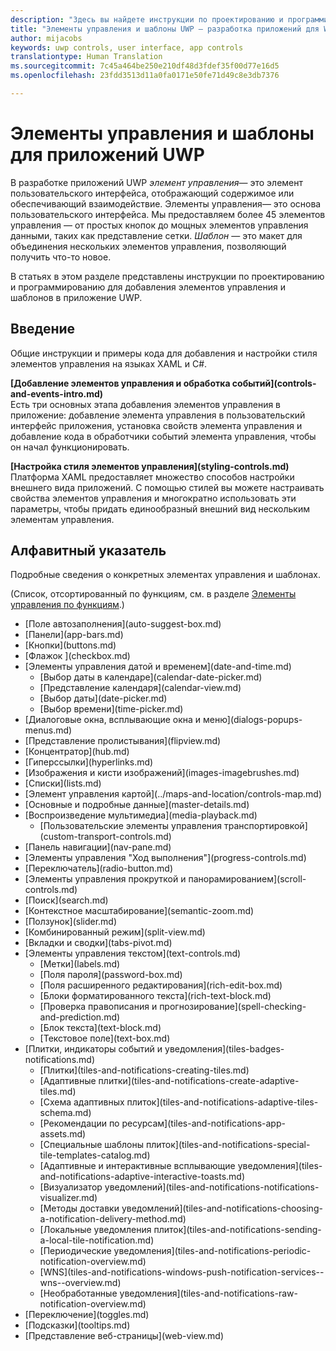 ```yaml
---
description: "Здесь вы найдете инструкции по проектированию и программированию для добавления элементов управления и шаблонов в приложение UWP. Свыше 45функциональных элементов управления для использования с приложением."
title: "Элементы управления и шаблоны UWP — разработка приложений для Windows"
author: mijacobs
keywords: uwp controls, user interface, app controls
translationtype: Human Translation
ms.sourcegitcommit: 7c45a464be250e210df48d3fdef35f00d77e16d5
ms.openlocfilehash: 23fdd3513d11a0fa0171e50fe71d49c8e3db7376

---
```

<link rel="stylesheet" href="https://az835927.vo.msecnd.net/sites/uwp/Resources/css/custom.css"> 


# Элементы управления и шаблоны для приложений UWP

В разработке приложений UWP <i>элемент управления</i>— это элемент пользовательского интерфейса, отображающий содержимое или обеспечивающий взаимодействие. Элементы управления— это основа пользовательского интерфейса. Мы предоставляем более 45 элементов управления — от простых кнопок до мощных элементов управления данными, таких как представление сетки. <i>Шаблон</i> — это макет для объединения нескольких элементов управления, позволяющий получить что-то новое.

В статьях в этом разделе представлены инструкции по проектированию и программированию для добавления элементов управления и шаблонов в приложение UWP. 

## Введение

Общие инструкции и примеры кода для добавления и настройки стиля элементов управления на языках XAML и C#.

<div class="side-by-side">
<div class="side-by-side-content">
  <div class="side-by-side-content-left">
   <p><b>[Добавление элементов управления и обработка событий](controls-and-events-intro.md)</b> <br/>
Есть три основных этапа добавления элементов управления в приложение: добавление элемента управления в пользовательский интерфейс приложения, установка свойств элемента управления и добавление кода в обработчики событий элемента управления, чтобы он начал функционировать.</li>
</ul> 
</p>
  </div>
  <div class="side-by-side-content-right">
   <p><b>[Настройка стиля элементов управления](styling-controls.md)</b> <br/>
Платформа XAML предоставляет множество способов настройки внешнего вида приложений. С помощью стилей вы можете настраивать свойства элементов управления и многократно использовать эти параметры, чтобы придать единообразный внешний вид нескольким элементам управления.</p>
  </div>
</div>
</div>

## Алфавитный указатель 

Подробные сведения о конкретных элементах управления и шаблонах.

(Список, отсортированный по функциям, см. в разделе [Элементы управления по функциям](controls-by-function.md).)

<div class="uwpd-list-of-links">
<ul>

<li>[Поле автозаполнения](auto-suggest-box.md)</li>

<li>[Панели](app-bars.md)</li>

<li>[Кнопки](buttons.md)</li>

<li>[Флажок ](checkbox.md)</li>

<li>[Элементы управления датой и временем](date-and-time.md)
<ul>

<li>[Выбор даты в календаре](calendar-date-picker.md)</li>

<li>[Представление календаря](calendar-view.md)</li>

<li>[Выбор даты](date-picker.md)</li>

<li>[Выбор времени](time-picker.md)</li>
</ul>
</li>


<li>[Диалоговые окна, всплывающие окна и меню](dialogs-popups-menus.md)</li>

<li>[Представление пролистывания](flipview.md)</li>

<li>[Концентратор](hub.md)</li>

<li>[Гиперссылки](hyperlinks.md)</li>

<li>[Изображения и кисти изображений](images-imagebrushes.md)</li>

<li>[Списки](lists.md)</li>

<li>[Элемент управления картой](../maps-and-location/controls-map.md)</li>

<li>[Основные и подробные данные](master-details.md)</li>

<li>[Воспроизведение мультимедиа](media-playback.md)
<ul>
<li>[Пользовательские элементы управления транспортировкой](custom-transport-controls.md)</li>
</ul>
</li>

<li>[Панель навигации](nav-pane.md)</li>

<li>[Элементы управления "Ход выполнения"](progress-controls.md)</li>

<li>[Переключатель](radio-button.md)</li>

<li>[Элементы управления прокруткой и панорамированием](scroll-controls.md)</li>

<li>[Поиск](search.md)</li>

<li>[Контекстное масштабирование](semantic-zoom.md)</li>

<li>[Ползунок](slider.md)</li>

<li>[Комбинированный режим](split-view.md)</li>

<li>[Вкладки и сводки](tabs-pivot.md)</li>

<li>[Элементы управления текстом](text-controls.md)
<ul>

<li>[Метки](labels.md)</li>

<li>[Поля пароля](password-box.md)</li>

<li>[Поля расширенного редактирования](rich-edit-box.md)</li>

<li>[Блоки форматированного текста](rich-text-block.md)</li>

<li>[Проверка правописания и прогнозирование](spell-checking-and-prediction.md)</li>

<li>[Блок текста](text-block.md)</li>

<li>[Текстовое поле](text-box.md)</li>
</ul>
</li>



<li>[Плитки, индикаторы событий и уведомления](tiles-badges-notifications.md)
<ul>

<li>[Плитки](tiles-and-notifications-creating-tiles.md)</li>

<li>[Адаптивные плитки](tiles-and-notifications-create-adaptive-tiles.md)</li>

<li>[Схема адаптивных плиток](tiles-and-notifications-adaptive-tiles-schema.md)</li>

<li>[Рекомендации по ресурсам](tiles-and-notifications-app-assets.md)</li>

<li>[Специальные шаблоны плиток](tiles-and-notifications-special-tile-templates-catalog.md)</li>

<li>[Адаптивные и интерактивные всплывающие уведомления](tiles-and-notifications-adaptive-interactive-toasts.md)</li>

<li>[Визуализатор уведомлений](tiles-and-notifications-notifications-visualizer.md)</li>

<li>[Методы доставки уведомлений](tiles-and-notifications-choosing-a-notification-delivery-method.md)</li>

<li>[Локальные уведомления плиток](tiles-and-notifications-sending-a-local-tile-notification.md)</li>

<li>[Периодические уведомления](tiles-and-notifications-periodic-notification-overview.md)</li>

<li>[WNS](tiles-and-notifications-windows-push-notification-services--wns--overview.md)</li>

<li>[Необработанные уведомления](tiles-and-notifications-raw-notification-overview.md)</li>
</ul>
</li>


<li>[Переключение](toggles.md)</li>
<li>[Подсказки](tooltips.md)</li>

<li>[Представление веб-страницы](web-view.md)</li>
</ul>
</div>



<!--HONumber=Jul16_HO2-->


